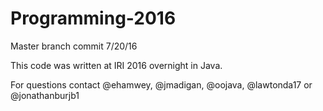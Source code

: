 # Programming-2016
Master branch commit 7/20/16

This code was written at IRI 2016 overnight in Java. 

For questions contact @ehamwey, @jmadigan, @oojava, @lawtonda17 or @jonathanburjb1
